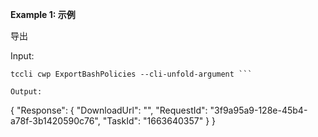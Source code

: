 **Example 1: 示例**

导出

Input: 

```
tccli cwp ExportBashPolicies --cli-unfold-argument ```

Output: 
```
{
    "Response": {
        "DownloadUrl": "",
        "RequestId": "3f9a95a9-128e-45b4-a78f-3b1420590c76",
        "TaskId": "1663640357"
    }
}
```

